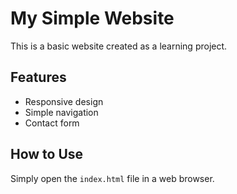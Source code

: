 # My Simple Website

This is a basic website created as a learning project.

## Features
- Responsive design
- Simple navigation
- Contact form

## How to Use
Simply open the `index.html` file in a web browser.